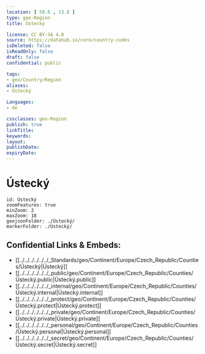 ```yaml
---
location: [ 50.6 , 13.8 ] 
type: geo-Region
title: Ústecký

license: CC BY-SA 4.0
source: https://datahub.io/core/country-codes
isDeleted: false
isReadOnly: false
draft: false
confidential: public

tags:
- geo/Country/Region
aliases:
- Ústecký

Languages:
- de

cssclasses: geo-Region
publish: true
linkTitle: 
keywords: 
layout: 
publishDate: 
expiryDate: 
---
```


# Ústecký

```leaflet
id: Ústecký
zoomFeatures: true 
minZoom: 2 
maxZoom: 18
geojsonFolder: ./Ústecký/
markerFolder: ./Ústecký/
```


## Confidential Links & Embeds: 
- [[../../../../../../_Standards/geo/Continent/Europe/Czech_Republic/Counties/Ústecký|Ústecký]] 
- [[../../../../../../_public/geo/Continent/Europe/Czech_Republic/Counties/Ústecký.public|Ústecký.public]] 
- [[../../../../../../_internal/geo/Continent/Europe/Czech_Republic/Counties/Ústecký.internal|Ústecký.internal]] 
- [[../../../../../../_protect/geo/Continent/Europe/Czech_Republic/Counties/Ústecký.protect|Ústecký.protect]] 
- [[../../../../../../_private/geo/Continent/Europe/Czech_Republic/Counties/Ústecký.private|Ústecký.private]] 
- [[../../../../../../_personal/geo/Continent/Europe/Czech_Republic/Counties/Ústecký.personal|Ústecký.personal]] 
- [[../../../../../../_secret/geo/Continent/Europe/Czech_Republic/Counties/Ústecký.secret|Ústecký.secret]] 

